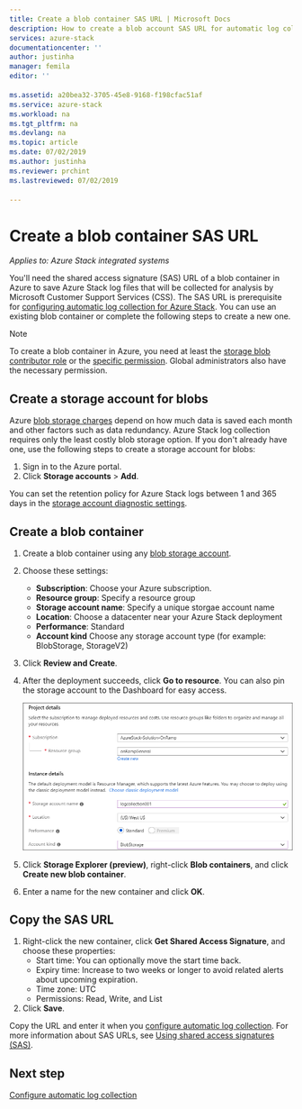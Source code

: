 ```yaml
---
title: Create a blob container SAS URL | Microsoft Docs
description: How to create a blob account SAS URL for automatic log collection in Azure Stack Help + Support.
services: azure-stack
documentationcenter: ''
author: justinha
manager: femila
editor: ''

ms.assetid: a20bea32-3705-45e8-9168-f198cfac51af
ms.service: azure-stack
ms.workload: na
ms.tgt_pltfrm: na
ms.devlang: na
ms.topic: article
ms.date: 07/02/2019
ms.author: justinha
ms.reviewer: prchint
ms.lastreviewed: 07/02/2019

---
```

# Create a blob container SAS URL 

*Applies to: Azure Stack integrated systems*

You'll need the shared access signature (SAS) URL of a blob container in Azure to save Azure Stack log files that will be collected for analysis by Microsoft Customer Support Services (CSS). 
The SAS URL is prerequisite for [configuring automatic log collection for Azure Stack](azure-stack-configure-automatic-log-collection.md).
You can use an existing blob container or complete the following steps to create a new one.

>[!NOTE]
>To create a blob container in Azure, you need at least the [storage blob contributor role](https://docs.microsoft.com/azure/role-based-access-control/built-in-roles#storage-blob-data-contributor) or the [specific permission](https://docs.microsoft.com/rest/api/storageservices/authenticate-with-azure-active-directory#permissions-for-calling-blob-and-queue-data-operations). Global administrators also have the necessary permission. 

## Create a storage account for blobs

Azure [blob storage charges](https://azure.microsoft.com/pricing/details/storage/blobs/) depend on how much data is saved each month and other factors such as data redundancy. 
Azure Stack log collection requires only the least costly blob storage option. 
If you don't already have one, use the following steps to create a storage account for blobs:

1. Sign in to the Azure portal.
1. Click **Storage accounts** > **Add**.

You can set the retention policy for Azure Stack logs between 1 and 365 days in the [storage account diagnostic settings](https://docs.microsoft.com/azure/azure-monitor/platform/archive-diagnostic-logs#diagnostic-settings). 

## Create a blob container
 
1. Create a blob container using any [blob storage account](https://docs.microsoft.com/azure/storage/common/storage-account-overview#types-of-storage-accounts). 
1. Choose these settings:
   - **Subscription**: Choose your Azure subscription.
   - **Resource group**: Specify a resource group
   - **Storage account name**: Specify a unique storgae account name
   - **Location**: Choose a datacenter near your Azure Stack deployment
   - **Performance**: Standard
   - **Account kind** Choose any storage account type (for example: BlobStorage, StorageV2)
1. Click **Review and Create**.  
1. After the deployment succeeds, click **Go to resource**. You can also pin the storage account to the Dashboard for easy access. 

   ![Screenshot showing the blob container properties](media/azure-stack-automatic-log-collection/create-blob-container.png)

1. Click **Storage Explorer (preview)**, right-click **Blob containers**, and click **Create new blob container**. 
1. Enter a name for the new container and click **OK**.

## Copy the SAS URL

1. Right-click the new container, click **Get Shared Access Signature**, and choose these properties:
   - Start time: You can optionally move the start time back. 
   - Expiry time: Increase to two weeks or longer to avoid related alerts about upcoming expiration.
   - Time zone: UTC
   - Permissions: Read, Write, and List
1. Click **Save**.  

<!--- add screenshot with Read, Write, and List. I did not have perms to do it--->

Copy the URL and enter it when you [configure automatic log collection](azure-stack-configure-automatic-log-collection.md). 
For more information about SAS URLs, see [Using shared access signatures (SAS)](https://docs.microsoft.com/azure/storage/common/storage-dotnet-shared-access-signature-part-1). 

## Next step

[Configure automatic log collection](azure-stack-configure-automatic-log-collection.md)